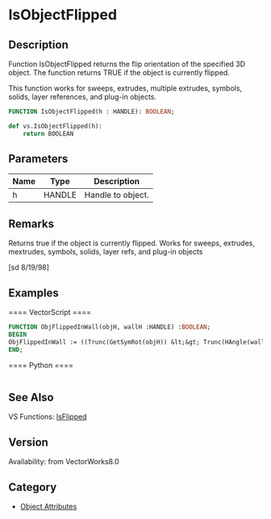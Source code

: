 # IsObjectFlipped

## Description
Function IsObjectFlipped returns the flip orientation of the specified 3D object. The function returns TRUE if the object is currently flipped.  

This function works for sweeps, extrudes, multiple extrudes, symbols, solids, layer references, and plug-in objects.

```pascal
FUNCTION IsObjectFlipped(h : HANDLE): BOOLEAN;
```

```python
def vs.IsObjectFlipped(h):
    return BOOLEAN
```

## Parameters
|Name|Type|Description|
|---|---|---|
|h|HANDLE|Handle to object.|

## Remarks
Returns true if the object is currently flipped.  Works for sweeps, extrudes, mextrudes, symbols, solids, layer refs, and plug-in objects

[sd 8/19/98]

## Examples
==== VectorScript ====
```pascal
FUNCTION ObjFlippedInWall(objH, wallH :HANDLE) :BOOLEAN;
BEGIN
ObjFlippedInWall := ((Trunc(GetSymRot(objH)) &lt;&gt; Trunc(HAngle(wallH))) = IsObjectFlipped(objH)); 
END;
```
==== Python ====
```python

```

## See Also
VS Functions:
[IsFlipped](IsFlipped.md)

## Version
Availability: from VectorWorks8.0

## Category
* [Object Attributes](../Categories/Object%20Attributes.md)
